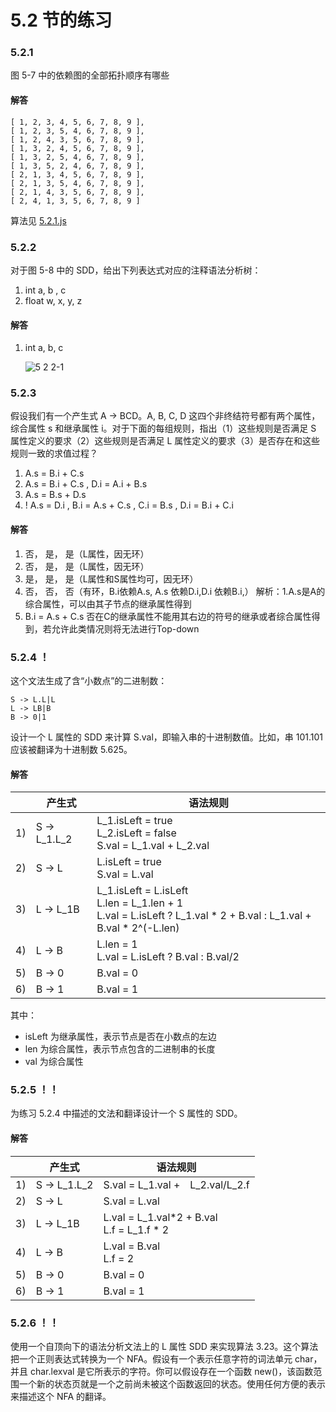 ﻿# 5.2 节的练习

### 5.2.1

图 5-7 中的依赖图的全部拓扑顺序有哪些

#### 解答

    [ 1, 2, 3, 4, 5, 6, 7, 8, 9 ],
    [ 1, 2, 3, 5, 4, 6, 7, 8, 9 ],
    [ 1, 2, 4, 3, 5, 6, 7, 8, 9 ],
    [ 1, 3, 2, 4, 5, 6, 7, 8, 9 ],
    [ 1, 3, 2, 5, 4, 6, 7, 8, 9 ],
    [ 1, 3, 5, 2, 4, 6, 7, 8, 9 ],
    [ 2, 1, 3, 4, 5, 6, 7, 8, 9 ],
    [ 2, 1, 3, 5, 4, 6, 7, 8, 9 ],
    [ 2, 1, 4, 3, 5, 6, 7, 8, 9 ],
    [ 2, 4, 1, 3, 5, 6, 7, 8, 9 ]

算法见 [5.2.1.js](5.2.1.js)

### 5.2.2

对于图 5-8 中的 SDD，给出下列表达式对应的注释语法分析树：

1. int a, b , c
2. float w, x, y, z

#### 解答

1. int a, b, c
    
    ![5 2 2-1](https://f.cloud.github.com/assets/340282/890975/faf883c0-fa43-11e2-8d6c-eec2e33f771e.gif)


### 5.2.3

假设我们有一个产生式 A -> BCD。A, B, C, D 这四个非终结符号都有两个属性，综合属性 s 和继承属性 i。对于下面的每组规则，指出（1）这些规则是否满足 S 属性定义的要求（2）这些规则是否满足 L 属性定义的要求（3）是否存在和这些规则一致的求值过程？

1. A.s = B.i + C.s
2. A.s = B.i + C.s , D.i = A.i + B.s
3. A.s = B.s + D.s
4. ! A.s = D.i , B.i = A.s + C.s , C.i = B.s , D.i = B.i + C.i

#### 解答

1. 否， 是， 是（L属性，因无环）
2. 否， 是， 是（L属性，因无环）
3. 是， 是， 是（L属性和S属性均可，因无环）
4. 否， 否， 否（有环，B.i依赖A.s, A.s 依赖D.i,D.i 依赖B.i,）
解析：1.A.s是A的综合属性，可以由其子节点的继承属性得到
4.  B.i = A.s + C.s 否在C的继承属性不能用其右边的符号的继承或者综合属性得到，若允许此类情况则将无法进行Top-down

### 5.2.4 ！

这个文法生成了含“小数点”的二进制数：

    S -> L.L|L
    L -> LB|B
    B -> 0|1

设计一个 L 属性的 SDD 来计算 S.val，即输入串的十进制数值。比如，串 101.101 应该被翻译为十进制数 5.625。

#### 解答

<table>
    <thead>
        <tr>
            <th></th>
            <th>产生式</th>
            <th>语法规则</th>
        </tr>
    </thead>
    <tbody>
        <tr>
            <td>1)</td>
            <td>S -> L_1.L_2</td>
            <td>
                L_1.isLeft = true<br/>
                L_2.isLeft = false<br/>
                S.val = L_1.val + L_2.val
            </td>
        </tr>
        <tr>
            <td>2)</td>
            <td>S -> L</td>
            <td>
                L.isLeft = true<br/>
                S.val = L.val
            </td>
        </tr>
        <tr>
            <td>3)</td>
            <td>L -> L_1B</td>
            <td>
                L_1.isLeft = L.isLeft<br/>
                L.len = L_1.len + 1<br/> 
                L.val = L.isLeft ? L_1.val * 2 + B.val : L_1.val + B.val * 2^(-L.len)
            </td>
        </tr>
        <tr>
            <td>4)</td>
            <td>L -> B</td>
            <td>
                L.len = 1<br/>
                L.val = L.isLeft ? B.val : B.val/2
            </td>
        </tr>  
        <tr>
            <td>5)</td>
            <td>B -> 0</td>
            <td>B.val = 0</td>
        </tr>
        <tr>
            <td>6)</td>
            <td>B -> 1</td>
            <td>B.val = 1</td>
        </tr>
    </tbody>
</table>

其中：

- isLeft 为继承属性，表示节点是否在小数点的左边
- len 为综合属性，表示节点包含的二进制串的长度
- val 为综合属性

### 5.2.5 ！！

为练习 5.2.4 中描述的文法和翻译设计一个 S 属性的 SDD。

#### 解答

<table>
    <thead>
        <tr>
            <th></th>
            <th>产生式</th>
            <th>语法规则</th>
        </tr>
    </thead>
    <tbody>
        <tr>
            <td>1)</td>
            <td>S -> L_1.L_2</td>
            <td>
                S.val = L_1.val +　L_2.val/L_2.f
            </td>
        </tr>
        <tr>
            <td>2)</td>
            <td>S -> L</td>
            <td>
                S.val = L.val
            </td>
        </tr>
        <tr>
            <td>3)</td>
            <td>L -> L_1B</td>
            <td>
                L.val = L_1.val*2 + B.val</br>
                L.f = L_1.f * 2
            </td>
        </tr>
        <tr>
            <td>4)</td>
            <td>L -> B</td>
            <td>
                L.val = B.val</br>
                L.f = 2
            </td>
        </tr>
        <tr>
            <td>5)</td>
            <td>B -> 0</td>
            <td>B.val = 0</td>
        </tr>
        <tr>
            <td>6)</td>
            <td>B -> 1</td>
            <td>B.val = 1</td>
        </tr>
    </tbody>
</table>        

### 5.2.6 ！！

使用一个自顶向下的语法分析文法上的 L 属性 SDD 来实现算法 3.23。这个算法把一个正则表达式转换为一个 NFA。假设有一个表示任意字符的词法单元 char，并且 char.lexval 是它所表示的字符。你可以假设存在一个函数 new()，该函数范围一个新的状态页就是一个之前尚未被这个函数返回的状态。使用任何方便的表示来描述这个 NFA 的翻译。